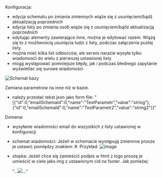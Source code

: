 Konfiguracja:

- edycja schematu po zmiania zmiennych wiąże się z usunięciem/bądź aktualizacją poprzednich
- edycja listy po zmiania osób wiąże się z usunięciem/bądź aktualizacją poprzednich
- edytując alementy zawierające inne, można je edytować razem. Wiązę się to z możliwością usunięcia ludzi z listy, podczas załączenia pustej listy.
- można mieć kilka list odbiorców, ale serwis narazie wysyła tylko wiadomosći do wielu z pierwszej ustawionej listy
- mogą występować pomniejsze błędy, jak i podczas błednego zapytanie wyświetlac się surowe wiadomości

![Schemat bazy](https://github.com/Maniek13/EmailWebService/assets/47826375/40589c47-82fe-4561-8ae5-07d01102a1ef)


Zamiana parametrów na inne niż w bazie. 
- należy przesłać tekst json jako form file: "[{"id":0,"emailSchemaId":0,"name":"TestParametr","value":"string"},{"id":0,"emailSchemaId":0,"name":"TestParametr2","value":"string2"}]"

  
Domena:
- wysyłanie wiadomości email do wszystkich z listy ustawionej w konfiguracji
- schemat wiadomości:
    Jeżeli w schemacie występują zmiennne prosze je ustawić pomiędzy znakiem: #. 
    Przykład:
  ![image](https://github.com/user-attachments/assets/d5bb2dc5-6fd3-4db5-a76a-5849863e63f6)

- stopka:
    Jeżeli chce się zamieścić podpis w html z logo proszę je umieścić w ciele jako img z ustawionym cid na footer. Jak ponieżej:
    
    "...<img src="cid:footer">..."
    




